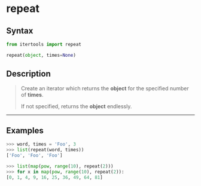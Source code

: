 # repeat

## Syntax

```python
from itertools import repeat

repeat(object, times=None)
```

## Description

> Create an iterator which returns the **object** for the specified number of
> **times**.
>
> If not specified, returns the **object** endlessly.

---

## Examples

```python
>>> word, times = 'Foo', 3
>>> list(repeat(word, times))
['Foo', 'Foo', 'Foo']
```

```python
>>> list(map(pow, range(10), repeat(2)))
>>> for x in map(pow, range(10), repeat(2)):
[0, 1, 4, 9, 16, 25, 36, 49, 64, 81]
```

